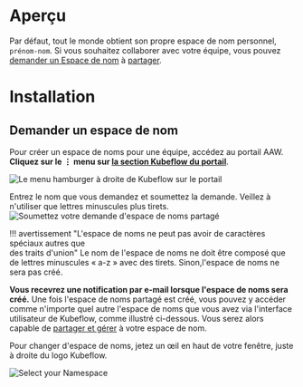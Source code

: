 # Aperçu

Par défaut, tout le monde obtient son propre espace de nom personnel,
`prénom-nom`. Si vous souhaitez collaborer avec votre équipe, vous pouvez
[demander un Espace de nom](./Demander-EspaceDeNom.md) à
[partager](Aperçu.md#share-a-namespace-in-kubeflow).

# Installation

## Demander un espace de nom

Pour créer un espace de noms pour une équipe, accédez au portail AAW. **Cliquez
sur le &#8942; menu sur
[la section Kubeflow du portail](https://portal.covid.cloud.statcan.ca/#kubeflow)**.

![Le menu hamburger à droite de Kubeflow sur le portail](../images/KubeflowNamespace.PNG)

Entrez le nom que vous demandez et soumettez la demande. Veillez à n'utiliser
que lettres minuscules plus tirets.
![Soumettez votre demande d'espace de noms partagé](../images/KubeflowNamespace2.png)

<!-- prettier-ignore -->
!!! avertissement "L'espace de noms ne peut pas avoir de caractères spéciaux autres que    
    des traits d'union"
    Le nom de l'espace de noms ne doit être composé que de lettres minuscules « a-z » avec des tirets. Sinon,l'espace de noms ne sera pas créé.

**Vous recevrez une notification par e-mail lorsque l'espace de noms sera
créé.** Une fois l'espace de noms partagé est créé, vous pouvez y accéder comme
n'importe quel autre l'espace de noms que vous avez via l'interface utilisateur
de Kubeflow, comme illustré ci-dessous. Vous serez alors capable de
[partager et gérer](Aperçu.md#share-a-namespace-in-kubeflow) à votre espace de
nom.

Pour changer d'espace de noms, jetez un œil en haut de votre fenêtre, juste à
droite du logo Kubeflow.

![Select your Namespace](../images/kubeflow_manage_contributors.png)

